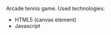 Arcade tennis game.
Used technologies:
<ul>
<li>HTML5 (canvas element)</li>
<li>Javascript</li>
</ul>